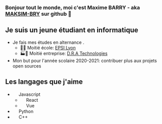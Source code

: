 ### Bonjour tout le monde, moi c'est Maxime BARRY - aka [MAKSIM-BRY][github] sur github 👋

## Je suis un jeune étudiant en informatique
- Je fais mes études en alternance .
  - 🏫🎒 Moitié école: [EPSI Lyon][epsi]
  - 🏭🌇 Moitié entreprise: [D.R.A Technologies][dra]
- Mon but pour l'année scolaire 2020-2021: contribuer plus aux projets open sources

## Les langages que j'aime
- <img src="https://upload.wikimedia.org/wikipedia/commons/thumb/9/99/Unofficial_JavaScript_logo_2.svg/600px-Unofficial_JavaScript_logo_2.svg.png" height="15" /> Javascript
  - <img src="https://blog.octo.com/wp-content/uploads/2015/12/react-logo-1000-transparent.png" height="15" /> React
  - <img src="https://upload.wikimedia.org/wikipedia/commons/thumb/9/95/Vue.js_Logo_2.svg/1200px-Vue.js_Logo_2.svg.png" height="15" /> Vue
- <img src="https://upload.wikimedia.org/wikipedia/commons/thumb/c/c3/Python-logo-notext.svg/600px-Python-logo-notext.svg.png" height="15" /> Python
- <img src="https://upload.wikimedia.org/wikipedia/commons/thumb/1/18/ISO_C%2B%2B_Logo.svg/1200px-ISO_C%2B%2B_Logo.svg.png" height="15" /> C++

[epsi]: https://www.epsi.fr
[dra]: https://www.dra-technologies.fr/
[github]: https://github.com/MAKSIM-BRY
